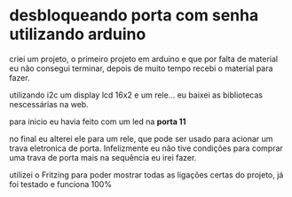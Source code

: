 # desbloqueando porta com senha utilizando arduino

criei um projeto, o primeiro projeto em arduino e que por falta de material eu não consegui terminar, 
depois de muito tempo recebi o material para fazer.

utilizando i2c um display lcd 16x2 e um rele...
eu baixei as bibliotecas nescessárias na web.

para inicio eu havia feito com um led na 
<b>porta 11</b>

no final eu alterei ele para um rele, que pode ser usado para acionar um trava eletronica de porta.
Infelizmente eu não tive condições para comprar uma trava de porta mais na sequência eu irei fazer.

utilizei o Fritzing para poder mostrar todas as ligações certas do projeto, já foi testado e funciona 100%
